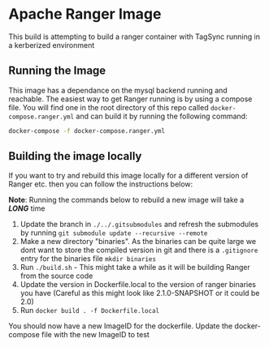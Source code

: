 # Apache Ranger Image #

This build is attempting to build a ranger container with TagSync running in a kerberized environment

## Running the Image ##

This image has a dependance on the mysql backend running and reachable. The easiest way to get Ranger running is by using a compose file. You will find one in the root directory of this repo called `docker-compose.ranger.yml` and can build it by running the following command:

```sh
docker-compose -f docker-compose.ranger.yml
```

## Building the image locally ##

If you want to try and rebuild this image locally for a different version of Ranger etc. then you can follow the instructions below:

__Note__: Running the commands below to rebuild a new image will take a __*LONG*__ time

1. Update the branch in `./../.gitsubmodules` and refresh the submodules by running `git submodule update --recursive --remote`
2. Make a new directory "binaries". As the binaries can be quite large we dont want to store the compiled version in git and there is a `.gitignore` entry for the binaries file
`mkdir binaries`
3. Run `./build.sh` - This might take a while as it will be building Ranger from the source code
4. Update the version in Dockerfile.local to the version of ranger binaries you have (Careful as this might look like 2.1.0-SNAPSHOT or it could be 2.0)
5. Run `docker build . -f Dockerfile.local`

You should now have a new ImageID for the dockerfile. Update the docker-compose file with the new ImageID to test